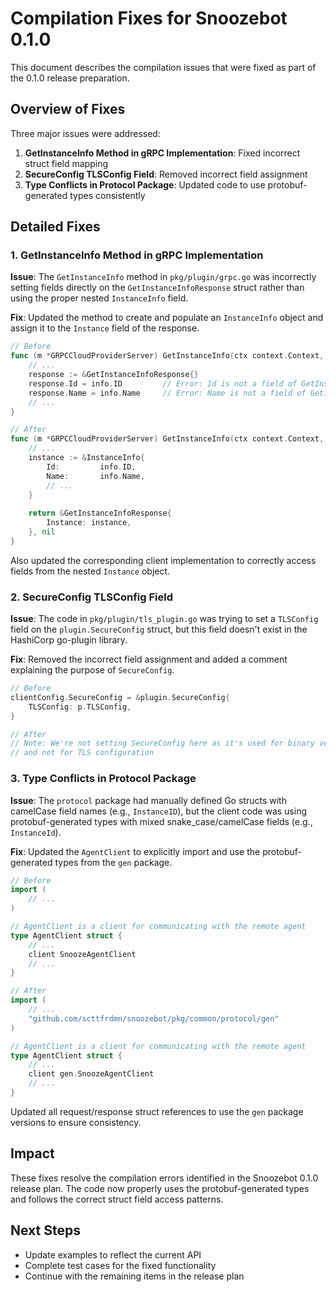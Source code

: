 # Compilation Fixes for Snoozebot 0.1.0

This document describes the compilation issues that were fixed as part of the 0.1.0 release preparation.

## Overview of Fixes

Three major issues were addressed:

1. **GetInstanceInfo Method in gRPC Implementation**: Fixed incorrect struct field mapping
2. **SecureConfig TLSConfig Field**: Removed incorrect field assignment
3. **Type Conflicts in Protocol Package**: Updated code to use protobuf-generated types consistently

## Detailed Fixes

### 1. GetInstanceInfo Method in gRPC Implementation

**Issue**: The `GetInstanceInfo` method in `pkg/plugin/grpc.go` was incorrectly setting fields directly on the `GetInstanceInfoResponse` struct rather than using the proper nested `InstanceInfo` field.

**Fix**: Updated the method to create and populate an `InstanceInfo` object and assign it to the `Instance` field of the response.

```go
// Before
func (m *GRPCCloudProviderServer) GetInstanceInfo(ctx context.Context, req *GetInstanceInfoRequest) (*GetInstanceInfoResponse, error) {
    // ...
    response := &GetInstanceInfoResponse{}
    response.Id = info.ID         // Error: Id is not a field of GetInstanceInfoResponse
    response.Name = info.Name     // Error: Name is not a field of GetInstanceInfoResponse
    // ...
}

// After
func (m *GRPCCloudProviderServer) GetInstanceInfo(ctx context.Context, req *GetInstanceInfoRequest) (*GetInstanceInfoResponse, error) {
    // ...
    instance := &InstanceInfo{
        Id:         info.ID,
        Name:       info.Name,
        // ...
    }
    
    return &GetInstanceInfoResponse{
        Instance: instance,
    }, nil
}
```

Also updated the corresponding client implementation to correctly access fields from the nested `Instance` object.

### 2. SecureConfig TLSConfig Field

**Issue**: The code in `pkg/plugin/tls_plugin.go` was trying to set a `TLSConfig` field on the `plugin.SecureConfig` struct, but this field doesn't exist in the HashiCorp go-plugin library.

**Fix**: Removed the incorrect field assignment and added a comment explaining the purpose of `SecureConfig`.

```go
// Before
clientConfig.SecureConfig = &plugin.SecureConfig{
    TLSConfig: p.TLSConfig,
}

// After
// Note: We're not setting SecureConfig here as it's used for binary verification
// and not for TLS configuration
```

### 3. Type Conflicts in Protocol Package

**Issue**: The `protocol` package had manually defined Go structs with camelCase field names (e.g., `InstanceID`), but the client code was using protobuf-generated types with mixed snake_case/camelCase fields (e.g., `InstanceId`).

**Fix**: Updated the `AgentClient` to explicitly import and use the protobuf-generated types from the `gen` package.

```go
// Before
import (
    // ...
)

// AgentClient is a client for communicating with the remote agent
type AgentClient struct {
    // ...
    client SnoozeAgentClient
    // ...
}

// After
import (
    // ...
    "github.com/scttfrdmn/snoozebot/pkg/common/protocol/gen"
)

// AgentClient is a client for communicating with the remote agent
type AgentClient struct {
    // ...
    client gen.SnoozeAgentClient
    // ...
}
```

Updated all request/response struct references to use the `gen` package versions to ensure consistency.

## Impact

These fixes resolve the compilation errors identified in the Snoozebot 0.1.0 release plan. The code now properly uses the protobuf-generated types and follows the correct struct field access patterns.

## Next Steps

- Update examples to reflect the current API
- Complete test cases for the fixed functionality
- Continue with the remaining items in the release plan